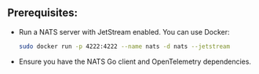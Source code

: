 ## Prerequisites:
- Run a NATS server with JetStream enabled. You can use Docker:
  ```bash
  sudo docker run -p 4222:4222 --name nats -d nats --jetstream
  ```
- Ensure you have the NATS Go client and OpenTelemetry dependencies.


